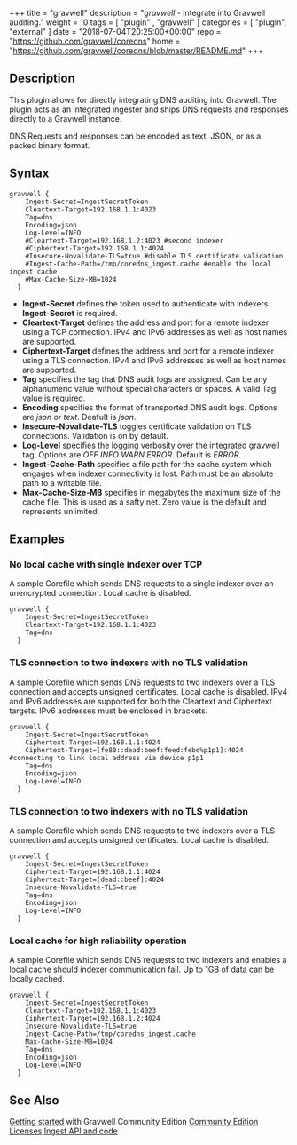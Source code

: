 +++
title = "gravwell"
description = "*gravwell* - integrate into Gravwell auditing."
weight = 10
tags = [  "plugin" , "gravwell" ]
categories = [ "plugin", "external" ]
date = "2018-07-04T20:25:00+00:00"
repo = "https://github.com/gravwell/coredns"
home = "https://github.com/gravwell/coredns/blob/master/README.md"
+++

## Description

This plugin allows for directly integrating DNS auditing into Gravwell. The plugin acts as an
integrated ingester and ships DNS requests and responses directly to a Gravwell instance.

DNS Requests and responses can be encoded as text, JSON, or as a packed binary format.

## Syntax

~~~
gravwell {
    Ingest-Secret=IngestSecretToken
    Cleartext-Target=192.168.1.1:4023
    Tag=dns
    Encoding=json
    Log-Level=INFO
    #Cleartext-Target=192.168.1.2:4023 #second indexer
    #Ciphertext-Target=192.168.1.1:4024
    #Insecure-Novalidate-TLS=true #disable TLS certificate validation
    #Ingest-Cache-Path=/tmp/coredns_ingest.cache #enable the local ingest cache
    #Max-Cache-Size-MB=1024
  }
~~~

* **Ingest-Secret** defines the token used to authenticate with indexers.  **Ingest-Secret** is required.
* **Cleartext-Target** defines the address and port for a remote indexer using a TCP connection.  IPv4 and IPv6 addresses as well as host names are supported.
* **Ciphertext-Target** defines the address and port for a remote indexer using a TLS connection.  IPv4 and IPv6 addresses as well as host names are supported.
* **Tag** specifies the tag that DNS audit logs are assigned.  Can be any alphanumeric value without special characters or spaces.  A valid Tag value is required.
* **Encoding** specifies the format of transported DNS audit logs.  Options are _json_ or _text_.  Deafult is _json_.
* **Insecure-Novalidate-TLS** toggles certificate validation on TLS connections.  Validation is on by default.
* **Log-Level** specifies the logging verbosity over the integrated gravwell tag.  Options are _OFF_ _INFO_ _WARN_ _ERROR_.  Default is _ERROR_.
* **Ingest-Cache-Path** specifies a file path for the cache system which engages when indexer connectivity is lost.  Path must be an absolute path to a writable file.
* **Max-Cache-Size-MB** specifies in megabytes the maximum size of the cache file.  This is used as a safty net.  Zero value is the default and represents unlimited.

## Examples

### No local cache with single indexer over TCP

A sample Corefile which sends DNS requests to a single indexer over an unencrypted connection.  Local cache is disabled.

~~~
gravwell {
    Ingest-Secret=IngestSecretToken
    Cleartext-Target=192.168.1.1:4023
    Tag=dns
  }
~~~

### TLS connection to two indexers with no TLS validation

A sample Corefile which sends DNS requests to two indexers over a TLS connection and accepts unsigned certificates. Local cache is disabled.
IPv4 and IPv6 addresses are supported for both the Cleartext and Ciphertext targets.  IPv6 addresses must be enclosed in brackets.

~~~
gravwell {
    Ingest-Secret=IngestSecretToken
    Ciphertext-Target=192.168.1.1:4024
    Ciphertext-Target=[fe80::dead:beef:feed:febe%p1p1]:4024 #connecting to link local address via device p1p1
    Tag=dns
    Encoding=json
    Log-Level=INFO
  }
~~~

### TLS connection to two indexers with no TLS validation

A sample Corefile which sends DNS requests to two indexers over a TLS connection and accepts unsigned certificates. Local cache is disabled.

~~~
gravwell {
    Ingest-Secret=IngestSecretToken
    Ciphertext-Target=192.168.1.1:4024
    Ciphertext-Target=[dead::beef]:4024
    Insecure-Novalidate-TLS=true
    Tag=dns
    Encoding=json
    Log-Level=INFO
  }
~~~

### Local cache for high reliability operation

A sample Corefile which sends DNS requests to two indexers and enables a local cache should indexer communication fail.  Up to 1GB of data can be locally cached.

~~~
gravwell {
    Ingest-Secret=IngestSecretToken
    Cleartext-Target=192.168.1.1:4023
    Ciphertext-Target=192.168.1.2:4024
    Insecure-Novalidate-TLS=true
    Ingest-Cache-Path=/tmp/coredns_ingest.cache
    Max-Cache-Size-MB=1024
    Tag=dns
    Encoding=json
    Log-Level=INFO
  }
~~~

## See Also

[Getting started](https://dev.gravwell.io/docs/#!quickstart/community-edition.md) with Gravwell Community Edition
[Community Edition Licenses](https://www.gravwell.io/activate-community-edition)
[Ingest API and code](https://github.com/gravwell/ingest)
